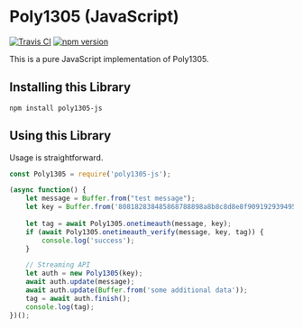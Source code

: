 # Poly1305 (JavaScript)

[![Travis CI](https://travis-ci.org/paragonie/poly1305-js.svg?branch=master)](https://travis-ci.org/paragonie/poly1305-js)
[![npm version](https://img.shields.io/npm/v/poly1305-js.svg)](https://npm.im/poly1305-js)

This is a pure JavaScript implementation of Poly1305.
## Installing this Library

```
npm install poly1305-js
```

## Using this Library

Usage is straightforward.

```javascript
const Poly1305 = require('poly1305-js');

(async function() {
    let message = Buffer.from("test message");
    let key = Buffer.from('808182838485868788898a8b8c8d8e8f909192939495969798999a9b9c9d9e9f', 'hex');
    
    let tag = await Poly1305.onetimeauth(message, key);
    if (await Poly1305.onetimeauth_verify(message, key, tag)) {
        console.log('success');
    }

    // Streaming API
    let auth = new Poly1305(key);
    await auth.update(message);
    await auth.update(Buffer.from('some additional data'));
    tag = await auth.finish();
    console.log(tag);
})();
```
